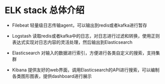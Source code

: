 # ELK stack 总体介绍


- Filebeat 轻量级日志传输agent，可以输出到redis或者kafka进行暂存


- Logstash 读取redis或者kafka中的日志，对日志进行过滤和转换，使用正则表达式实现对日志内容的灵活处理，然后输出到Elasticsearch



- Elasticsearch 对输入的数据进行索引，方便进行各类自定义的搜索，支持集群


- Kibana 提供友好的web界面，调用Elasticsearch的API进行搜索，可以编制各类图形图表，提供dashboard进行展示

